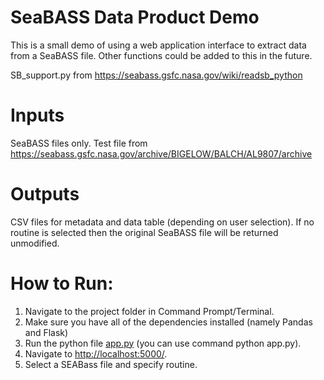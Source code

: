 # SeaBASS Data Product Demo
This is a small demo of using a web application interface to extract data from a SeaBASS file. Other functions could be added to this in the future. 

SB_support.py from https://seabass.gsfc.nasa.gov/wiki/readsb_python

# Inputs
SeaBASS files only. 
Test file from https://seabass.gsfc.nasa.gov/archive/BIGELOW/BALCH/AL9807/archive

# Outputs 
CSV files for metadata and data table (depending on user selection). If no routine is selected then the original SeaBASS file will be returned unmodified. 

# How to Run: 
1. Navigate to the project folder in Command Prompt/Terminal.
2. Make sure you have all of the dependencies installed (namely Pandas and Flask)
3. Run the python file [app.py](http://app.py) (you can use command python app.py).
4. Navigate to [http://localhost:5000/](http://localhost:5000/).
5. Select a SEABass file and specify routine. 

